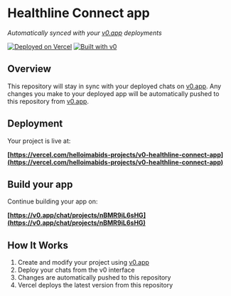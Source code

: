 # Healthline Connect app

*Automatically synced with your [v0.app](https://v0.app) deployments*

[![Deployed on Vercel](https://img.shields.io/badge/Deployed%20on-Vercel-black?style=for-the-badge&logo=vercel)](https://vercel.com/helloimabids-projects/v0-healthline-connect-app)
[![Built with v0](https://img.shields.io/badge/Built%20with-v0.app-black?style=for-the-badge)](https://v0.app/chat/projects/nBMR9iL6sHG)

## Overview

This repository will stay in sync with your deployed chats on [v0.app](https://v0.app).
Any changes you make to your deployed app will be automatically pushed to this repository from [v0.app](https://v0.app).

## Deployment

Your project is live at:

**[https://vercel.com/helloimabids-projects/v0-healthline-connect-app](https://vercel.com/helloimabids-projects/v0-healthline-connect-app)**

## Build your app

Continue building your app on:

**[https://v0.app/chat/projects/nBMR9iL6sHG](https://v0.app/chat/projects/nBMR9iL6sHG)**

## How It Works

1. Create and modify your project using [v0.app](https://v0.app)
2. Deploy your chats from the v0 interface
3. Changes are automatically pushed to this repository
4. Vercel deploys the latest version from this repository